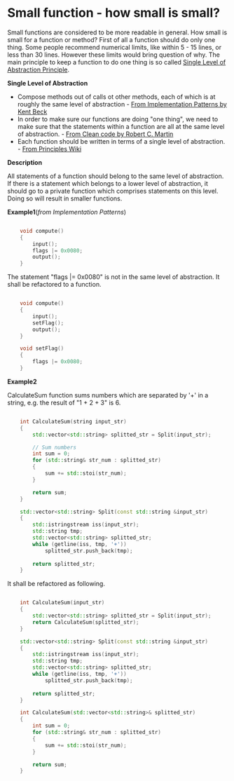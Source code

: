 # Small function - how small is small?

Small functions are considered to be more readable in general. How small is small for a function or method? First of all a function should do only one thing. Some people recommend numerical limits, like within 5 - 15 lines, or less than 30 lines. However these limits would bring question of why. The main principle to keep a function to do one thing is so called [Single Level of Abstraction Principle](http://principles-wiki.net/principles:single_level_of_abstraction).

__Single Level of Abstraction__  

- Compose methods out of calls ot other methods, each of which is at roughly the same level of abstraction - [From Implementation Patterns by Kent Beck](http://www.amazon.com/Implementation-Patterns-Kent-Beck/dp/0321413091/ref=sr_1_1?ie=UTF8&qid=1463270329&sr=8-1&keywords=Implementation+Patterns)
- In order to make sure our functions are doing "one thing", we need to make sure that the statements within a function are all at the same level of abstraction. - [From Clean code by Robert C. Martin](http://www.amazon.com/Clean-Code-Handbook-Software-Craftsmanship/dp/0132350882/ref=sr_1_3?ie=UTF8&qid=1463270329&sr=8-3&keywords=Implementation+Patterns)
- Each function should be written in terms of a single level of abstraction. - [From Principles Wiki](http://principles-wiki.net/principles:single_level_of_abstraction)

__Description__

All statements of a function should belong to the same level of abstraction. If there is a statement which belongs to a lower level of abstraction, it should go to a private function which comprises statements on this level. Doing so will result in smaller functions.

__Example1__(_from Implementation Patterns_)

``` c++ 

    void compute()
    {
        input();
        flags |= 0x0080;
        output();
    }
```

The statement "flags |= 0x0080" is not in the same level of abstraction. It shall be refactored to a function.

``` c++ 

    void compute()
    {
        input();
        setFlag();
        output();
    }

    void setFlag()
    {
        flags |= 0x0080;
    }
```

__Example2__

CalculateSum function sums numbers which are separated by '+' in a string, e.g. the result of "1 + 2 + 3" is 6.

``` c++ 

    int CalculateSum(string input_str)
    {
        std::vector<std::string> splitted_str = Split(input_str);

        // Sum numbers
        int sum = 0;
        for (std::string& str_num : splitted_str)
        {
            sum += std::stoi(str_num);
        }

        return sum;
    }

    std::vector<std::string> Split(const std::string &input_str)
    {
        std::istringstream iss(input_str);
        std::string tmp;
        std::vector<std::string> splitted_str;
        while (getline(iss, tmp, '+'))
            splitted_str.push_back(tmp);
    
        return splitted_str;
    }
```

It shall be refactored as following.

``` c++ 

    int CalculateSum(input_str)
    {
        std::vector<std::string> splitted_str = Split(input_str);
        return CalculateSum(splitted_str);
    }

    std::vector<std::string> Split(const std::string &input_str)
    {
        std::istringstream iss(input_str);
        std::string tmp;
        std::vector<std::string> splitted_str;
        while (getline(iss, tmp, '+'))
            splitted_str.push_back(tmp);
    
        return splitted_str;
    }

    int CalculateSum(std::vector<std::string>& splitted_str)
    {
        int sum = 0;
        for (std::string& str_num : splitted_str)
        {
            sum += std::stoi(str_num);
        }

        return sum;
    }
```
